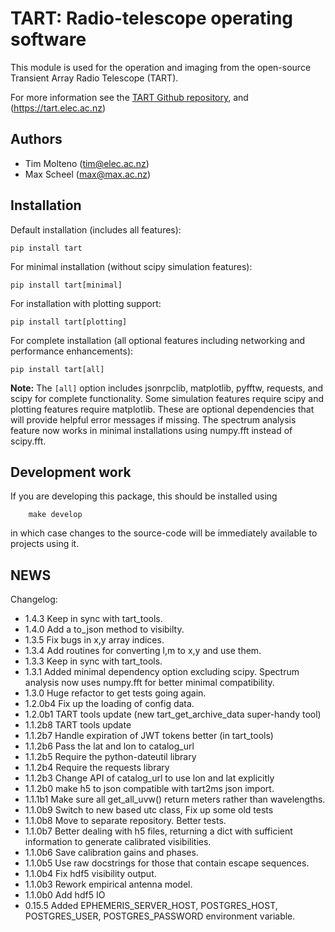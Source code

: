 # TART: Radio-telescope operating software

This module is used for the operation and imaging from the open-source Transient Array Radio Telescope (TART).

For more information see the [TART Github repository](https://github.com/tmolteno/tart_modules), and (https://tart.elec.ac.nz)

## Authors

* Tim Molteno (tim@elec.ac.nz)
* Max Scheel (max@max.ac.nz)

## Installation

Default installation (includes all features):
```
pip install tart
```

For minimal installation (without scipy simulation features):
```
pip install tart[minimal]
```

For installation with plotting support:
```
pip install tart[plotting]
```

For complete installation (all optional features including networking and performance enhancements):
```
pip install tart[all]
```

**Note:** The `[all]` option includes jsonrpclib, matplotlib, pyfftw, requests, and scipy for complete functionality. Some simulation features require scipy and plotting features require matplotlib. These are optional dependencies that will provide helpful error messages if missing. The spectrum analysis feature now works in minimal installations using numpy.fft instead of scipy.fft.

## Development work

If you are developing this package, this should be installed using
```
	make develop
```
in which case changes to the source-code will be immediately available to projects using it.


## NEWS

Changelog:

* 1.4.3   Keep in sync with tart_tools.
* 1.4.0   Add a to_json method to visibilty.
* 1.3.5   Fix bugs in x,y array indices.
* 1.3.4   Add routines for converting l,m to x,y and use them.
* 1.3.3   Keep in sync with tart_tools.
* 1.3.1   Added minimal dependency option excluding scipy. Spectrum analysis now uses numpy.fft for better minimal compatibility.
* 1.3.0   Huge refactor to get tests going again.
* 1.2.0b4 Fix up the loading of config data.
* 1.2.0b1 TART tools update (new tart_get_archive_data super-handy tool)
* 1.1.2b8 TART tools update
* 1.1.2b7 Handle expiration of JWT tokens better (in tart_tools)
* 1.1.2b6 Pass the lat and lon to catalog_url
* 1.1.2b5 Require the python-dateutil library
* 1.1.2b4 Require the requests library
* 1.1.2b3 Change API of catalog_url to use lon and lat explicitly
* 1.1.2b0 make h5 to json compatible with tart2ms json import.
* 1.1.1b1 Make sure all get_all_uvw() return meters rather than wavelengths.
* 1.1.0b9 Switch to new based utc class,
		  Fix up some old tests
* 1.1.0b8 Move to separate repository.
		  Better tests.
* 1.1.0b7 Better dealing with h5 files, returning a dict with sufficient information to generate calibrated visibilities.
* 1.1.0b6 Save calibration gains and phases.
* 1.1.0b5 Use raw docstrings for those that contain escape sequences.
* 1.1.0b4 Fix hdf5 visibility output.
* 1.1.0b3 Rework empirical antenna model.
* 1.1.0b0 Add hdf5 IO
* 0.15.5  Added EPHEMERIS_SERVER_HOST, POSTGRES_HOST, POSTGRES_USER, POSTGRES_PASSWORD environment variable.
